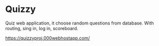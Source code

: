# Quizzy
Quiz web application, it choose random questions from database. With routing, sing in, log in, scoreboard.

https://quizzyproj.000webhostapp.com/


